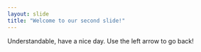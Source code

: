 ```yaml
---
layout: slide
title: "Welcome to our second slide!"
---
```

Understandable, have a nice day.
Use the left arrow to go back!
